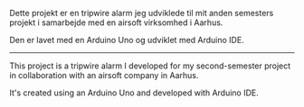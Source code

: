 Dette projekt er en tripwire alarm jeg udviklede til mit anden semesters projekt i samarbejde med en airsoft virksomhed i Aarhus.

Den er lavet med en Arduino Uno og udviklet med Arduino IDE.

---------------------------------------------------------------------------------------------------------------------------------

This project is a tripwire alarm I developed for my second-semester project in collaboration with an airsoft company in Aarhus.

It's created using an Arduino Uno and developed with Arduino IDE.
